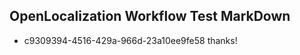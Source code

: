 ## OpenLocalization Workflow Test MarkDown
* c9309394-4516-429a-966d-23a10ee9fe58 
thanks!<!--HONumber=Mar16_HO2-->
